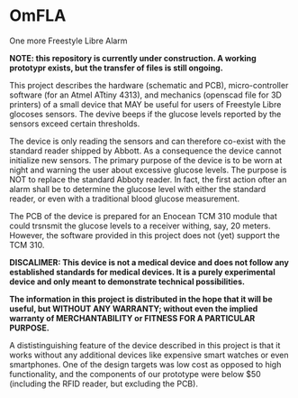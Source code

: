 # OmFLA
One more Freestyle Libre Alarm

**NOTE: this repository is currently under construction. A working prototypr
exists, but the transfer of files is still ongoing.**

This project describes the hardware (schematic and PCB), micro-controller
software (for an Atmel ATtiny 4313), and mechanics (openscad file for 3D
printers) of a small device that MAY be useful for users of Freestyle Libre
glocoses sensors. The devive beeps if the glucose levels reported by the
sensors exceed certain thresholds.

The device is only reading the sensors and can therefore co-exist with the
standard reader shipped by Abbott. As a consequence the device cannot
initialize new sensors. The primary purpose of the device is to be worn at
night and warning the user about excessive glucose levels. The purpose is
NOT to replace the standard Abboty reader. In fact, the first action ofter
an alarm shall be to determine the glucose level with either the standard
reader, or even with a traditional blood glucose measurement.

The PCB of the device is prepared for an Enocean TCM 310 module that could
trsnsmit the glucose levels to a receiver withing, say, 20 meters. However,
the software provided in this project does not (yet) support the TCM 310.

**DISCALIMER: This device is not a medical device and does not follow
any established standards for medical devices. It is a purely experimental
device and only meant to demonstrate technical possibilities.**

**The information in this project is distributed in the hope that it will be
useful, but WITHOUT ANY WARRANTY; without even the implied warranty of
MERCHANTABILITY or FITNESS FOR A PARTICULAR PURPOSE.**

A dististinguishing feature of the device described in this project is that
it works without any additional devices like expensive smart watches or even
smartphones. One of the design targets was low cost as opposed to high
functionality, and the components of our prototype were below $50 (including
the RFID reader, but excluding the PCB).

